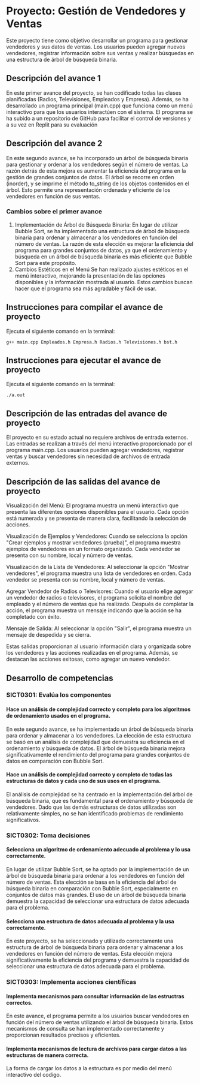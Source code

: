 # Proyecto: Gestión de Vendedores y Ventas
Este proyecto tiene como objetivo desarrollar un programa para gestionar vendedores y sus datos de ventas. Los usuarios pueden agregar nuevos vendedores, registrar información sobre sus ventas y realizar búsquedas en una estructura de árbol de búsqueda binaria.

## Descripción del avance 1
En este primer avance del proyecto, se han codificado todas las clases planificadas (Radios, Televisiones, Empleados y Empresa). Además, se ha desarrollado un programa principal (main.cpp) que funciona como un menú interactivo para que los usuarios interactúen con el sistema. El programa se ha subido a un repositorio de GitHub para facilitar el control de versiones y a su vez en Replit para su evaluación

## Descripción del avance 2
En este segundo avance, se ha incorporado un árbol de búsqueda binaria para gestionar y ordenar a los vendedores según el número de ventas. La razón detrás de esta mejora es aumentar la eficiencia del programa en la gestión de grandes conjuntos de datos. El árbol se recorre en orden (inorder), y se imprime el método to_string de los objetos contenidos en el árbol. Esto permite una representación ordenada y eficiente de los vendedores en función de sus ventas. 

### Cambios sobre el primer avance
1. Implementación de Árbol de Búsqueda Binaria: En lugar de utilizar Bubble Sort, se ha implementado una estructura de árbol de búsqueda binaria para ordenar y almacenar a los vendedores en función del número de ventas. La razón de esta elección es mejorar la eficiencia del programa para grandes conjuntos de datos, ya que el ordenamiento y búsqueda en un árbol de búsqueda binaria es más eficiente que Bubble Sort para este propósito.
2. Cambios Estéticos en el Menú
Se han realizado ajustes estéticos en el menú interactivo, mejorando la presentación de las opciones disponibles y la información mostrada al usuario. Estos cambios buscan hacer que el programa sea más agradable y fácil de usar.


## Instrucciones para compilar el avance de proyecto
Ejecuta el siguiente comando en la terminal:

`g++ main.cpp Empleados.h Empresa.h Radios.h Televisiones.h bst.h` 

## Instrucciones para ejecutar el avance de proyecto
Ejecuta el siguiente comando en la terminal:

`./a.out` 

## Descripción de las entradas del avance de proyecto
El proyecto en su estado actual no requiere archivos de entrada externos. Las entradas se realizan a través del menú interactivo proporcionado por el programa main.cpp. Los usuarios pueden agregar vendedores, registrar ventas y buscar vendedores sin necesidad de archivos de entrada externos.

## Descripción de las salidas del avance de proyecto
Visualización del Menú: El programa muestra un menú interactivo que presenta las diferentes opciones disponibles para el usuario. Cada opción está numerada y se presenta de manera clara, facilitando la selección de acciones.

Visualización de Ejemplos y Vendedores: Cuando se selecciona la opción "Crear ejemplos y mostrar vendedores (prueba)", el programa muestra ejemplos de vendedores en un formato organizado. Cada vendedor se presenta con su nombre, local y número de ventas.

Visualización de la Lista de Vendedores: Al seleccionar la opción "Mostrar vendedores", el programa muestra una lista de vendedores en orden. Cada vendedor se presenta con su nombre, local y número de ventas.

Agregar Vendedor de Radios o Televisores: Cuando el usuario elige agregar un vendedor de radios o televisores, el programa solicita el nombre del empleado y el número de ventas que ha realizado. Después de completar la acción, el programa muestra un mensaje indicando que la acción se ha completado con éxito.

Mensaje de Salida: Al seleccionar la opción "Salir", el programa muestra un mensaje de despedida y se cierra.

Estas salidas proporcionan al usuario información clara y organizada sobre los vendedores y las acciones realizadas en el programa. Además, se destacan las acciones exitosas, como agregar un nuevo vendedor.

## Desarrollo de competencias

### SICT0301: Evalúa los componentes
#### Hace un análisis de complejidad correcto y completo para los algoritmos de ordenamiento usados en el programa.
En este segundo avance, se ha implementado un árbol de búsqueda binaria para ordenar y almacenar a los vendedores. La elección de esta estructura se basó en un análisis de complejidad que demuestra su eficiencia en el ordenamiento y búsqueda de datos. El árbol de búsqueda binaria mejora significativamente el rendimiento del programa para grandes conjuntos de datos en comparación con Bubble Sort.

#### Hace un análisis de complejidad correcto y completo de todas las estructuras de datos y cada uno de sus usos en el programa.
El análisis de complejidad se ha centrado en la implementación del árbol de búsqueda binaria, que es fundamental para el ordenamiento y búsqueda de vendedores. Dado que las demás estructuras de datos utilizadas son relativamente simples, no se han identificado problemas de rendimiento significativos.

### SICT0302: Toma decisiones
#### Selecciona un algoritmo de ordenamiento adecuado al problema y lo usa correctamente.
En lugar de utilizar Bubble Sort, se ha optado por la implementación de un árbol de búsqueda binaria para ordenar a los vendedores en función del número de ventas. Esta elección se basa en la eficiencia del árbol de búsqueda binaria en comparación con Bubble Sort, especialmente en conjuntos de datos más grandes. El uso de un árbol de búsqueda binaria demuestra la capacidad de seleccionar una estructura de datos adecuada para el problema.

#### Selecciona una estructura de datos adecuada al problema y la usa correctamente.
En este proyecto, se ha seleccionado y utilizado correctamente una estructura de árbol de búsqueda binaria para ordenar y almacenar a los vendedores en función del número de ventas. Esta elección mejora significativamente la eficiencia del programa y demuestra la capacidad de seleccionar una estructura de datos adecuada para el problema.

### SICT0303: Implementa acciones científicas
#### Implementa mecanismos para consultar información de las estructras correctos.
En este avance, el programa permite a los usuarios buscar vendedores en función del número de ventas utilizando el árbol de búsqueda binaria. Estos mecanismos de consulta se han implementado correctamente y proporcionan resultados precisos y eficientes.

#### Implementa mecanismos de lectura de archivos para cargar datos a las estructuras de manera correcta.
La forma de cargar los datos a la estructura es por medio del menú interactivo del codigo.
